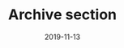 ---
title: "Archive section"
description: Archive Page
type: "archive"
date: 2019-11-13
titleWrap: wrap
---